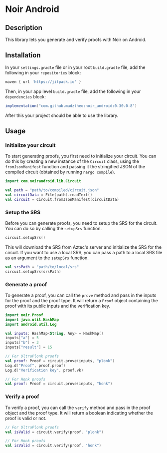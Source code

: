 # Noir Android

## Description

This library lets you generate and verify proofs with Noir on Android.

## Installation

In your `settings.gradle` file or in your root `build.gradle` file, add the following in your `repositories` block:

```gradle
maven { url 'https://jitpack.io' }
```

Then, in your app level `build.gradle` file, add the following in your `dependencies` block:

```gradle
implementation("com.github.madztheo:noir_android:0.30.0-8")
```

After this your project should be able to use the library.

## Usage

### Initialize your circuit

To start generating proofs, you first need to initialize your circuit. You can do this by creating a new instance of the `Circuit` class, using the `fromJsonManifest` function and passing it the stringified JSON of the compiled circuit (obtained by running `nargo compile`).

```kotlin
import com.noirandroid.lib.Circuit

val path = "path/to/compiled/circuit.json"
val circuitData = File(path).readText()
val circuit = Circuit.fromJsonManifest(circuitData)
```

### Setup the SRS

Before you can generate proofs, you need to setup the SRS for the circuit. You can do so by calling the `setupSrs` function.

```kotlin
circuit.setupSrs()
```

This will download the SRS from Aztec's server and initialize the SRS for the circuit.
If you want to use a local SRS, you can pass a path to a local SRS file as an argument to the `setupSrs` function.

```kotlin
val srsPath = "path/to/local/srs"
circuit.setupSrs(srsPath)
```

### Generate a proof

To generate a proof, you can call the `prove` method and pass in the inputs for the proof and the proof type. It will return a `Proof` object containing the proof with its public inputs and the verification key.

```kotlin
import noir.Proof
import java.util.HashMap
import android.util.Log

val inputs: HashMap<String, Any> = HashMap()
inputs["a"] = 5
inputs["b"] = 3
inputs["result"] = 15

// For UltraPlonk proofs
val proof: Proof = circuit.prove(inputs, "plonk")
Log.d("Proof", proof.proof)
Log.d("Verification key", proof.vk)

// For Honk proofs
val proof: Proof = circuit.prove(inputs, "honk")
```

### Verify a proof

To verify a proof, you can call the `verify` method and pass in the proof object and the proof type. It will return a boolean indicating whether the proof is valid or not.

```kotlin
// For UltraPlonk proofs
val isValid = circuit.verify(proof, "plonk")

// For Honk proofs
val isValid = circuit.verify(proof, "honk")
```

